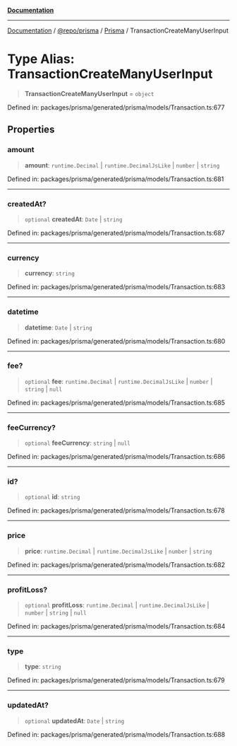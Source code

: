 [**Documentation**](../../../../../README.md)

***

[Documentation](../../../../../README.md) / [@repo/prisma](../../../README.md) / [Prisma](../README.md) / TransactionCreateManyUserInput

# Type Alias: TransactionCreateManyUserInput

> **TransactionCreateManyUserInput** = `object`

Defined in: packages/prisma/generated/prisma/models/Transaction.ts:677

## Properties

### amount

> **amount**: `runtime.Decimal` \| `runtime.DecimalJsLike` \| `number` \| `string`

Defined in: packages/prisma/generated/prisma/models/Transaction.ts:681

***

### createdAt?

> `optional` **createdAt**: `Date` \| `string`

Defined in: packages/prisma/generated/prisma/models/Transaction.ts:687

***

### currency

> **currency**: `string`

Defined in: packages/prisma/generated/prisma/models/Transaction.ts:683

***

### datetime

> **datetime**: `Date` \| `string`

Defined in: packages/prisma/generated/prisma/models/Transaction.ts:680

***

### fee?

> `optional` **fee**: `runtime.Decimal` \| `runtime.DecimalJsLike` \| `number` \| `string` \| `null`

Defined in: packages/prisma/generated/prisma/models/Transaction.ts:685

***

### feeCurrency?

> `optional` **feeCurrency**: `string` \| `null`

Defined in: packages/prisma/generated/prisma/models/Transaction.ts:686

***

### id?

> `optional` **id**: `string`

Defined in: packages/prisma/generated/prisma/models/Transaction.ts:678

***

### price

> **price**: `runtime.Decimal` \| `runtime.DecimalJsLike` \| `number` \| `string`

Defined in: packages/prisma/generated/prisma/models/Transaction.ts:682

***

### profitLoss?

> `optional` **profitLoss**: `runtime.Decimal` \| `runtime.DecimalJsLike` \| `number` \| `string` \| `null`

Defined in: packages/prisma/generated/prisma/models/Transaction.ts:684

***

### type

> **type**: `string`

Defined in: packages/prisma/generated/prisma/models/Transaction.ts:679

***

### updatedAt?

> `optional` **updatedAt**: `Date` \| `string`

Defined in: packages/prisma/generated/prisma/models/Transaction.ts:688
